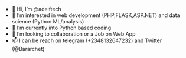 - 👋 Hi, I’m @adeiftech
- 👀 I’m interested in web development (PHP,FLASK,ASP.NET) and data science (Python ML/analysis)
- 🌱 I’m currently into Python based coding
- 💞️ I’m looking to collaboration or a Job on Web App
- 📫 I can be reach on telegram (+2348132647232) and Twitter (@Bararchet)

<!---
adeiftech/adeiftech is a ✨ special ✨ repository because its `README.md` (this file) appears on your GitHub profile.
You can click the Preview link to take a look at your changes.
--->
